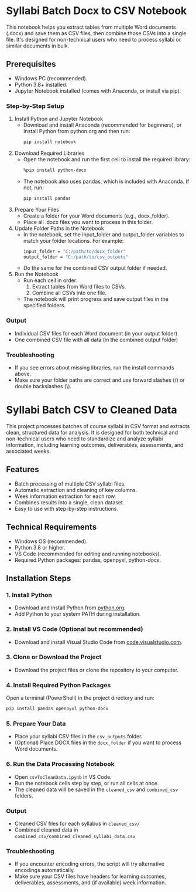 # Syllabi Batch Docx to CSV Notebook
This notebook helps you extract tables from multiple Word documents (.docx) and save them as CSV files, then combine those CSVs into a single file. It's designed for non-technical users who need to process syllabi or similar documents in bulk.

## Prerequisites
* Windows PC (recommended).
* Python 3.8+ installed.
* Jupyter Notebook installed (comes with Anaconda, or install via pip).

### Step-by-Step Setup
1. Install Python and Jupyter Notebook
   * Download and install Anaconda (recommended for beginners), or
     Install Python from python.org and then run:
     ```bash
     pip install notebook
2. Download Required Libraries
   * Open the notebook and run the first cell to install the required library:
     ```bash
     %pip install python-docx
   * The notebook also uses pandas, which is included with Anaconda. If not, run:
     ```bash
     pip install pandas
3. Prepare Your Files
   * Create a folder for your Word documents (e.g., docx_folder).
   * Place all .docx files you want to process in this folder.
4. Update Folder Paths in the Notebook
   * In the notebook, set the input_folder and output_folder variables to match your folder locations. For example:
     ```bash
     input_folder = "C:/path/to/docx_folder"
     output_folder = "C:/path/to/csv_outputs"
   * Do the same for the combined CSV output folder if needed.
5. Run the Notebook
   * Run each cell in order:
     1. Extract tables from Word files to CSVs.
     2. Combine all CSVs into one file.
   * The notebook will print progress and save output files in the specified folders.
### Output
* Individual CSV files for each Word document (in your output folder)
* One combined CSV file with all data (in the combined output folder)
### Troubleshooting
* If you see errors about missing libraries, run the install commands above.
* Make sure your folder paths are correct and use forward slashes (/) or double backslashes (\\).

# Syllabi Batch CSV to Cleaned Data
This project processes batches of course syllabi in CSV format and extracts clean, structured data for analysis. It is designed for both technical and non-technical users who need to standardize and analyze syllabi information, including learning outcomes, deliverables, assessments, and associated weeks.

## Features
- Batch processing of multiple CSV syllabi files.
- Automatic extraction and cleaning of key columns.
- Week information extraction for each row.
- Combines results into a single, clean dataset.
- Easy to use with step-by-step instructions.

## Technical Requirements
- Windows OS (recommended).
- Python 3.8 or higher.
- VS Code (recommended for editing and running notebooks).
- Required Python packages: pandas, openpyxl, python-docx.

## Installation Steps

### 1. Install Python
- Download and install Python from [python.org](https://www.python.org/downloads/).
- Add Python to your system PATH during installation.

### 2. Install VS Code (Optional but recommended)
- Download and install Visual Studio Code from [code.visualstudio.com](https://code.visualstudio.com/).

### 3. Clone or Download the Project
- Download the project files or clone the repository to your computer.

### 4. Install Required Python Packages
Open a terminal (PowerShell) in the project directory and run:
```powershell
pip install pandas openpyxl python-docx
```

### 5. Prepare Your Data
- Place your syllabi CSV files in the `csv_outputs` folder.
- (Optional) Place DOCX files in the `docx_folder` if you want to process Word documents.

### 6. Run the Data Processing Notebook
- Open `csvToCleanData.ipynb` in VS Code.
- Run the notebook cells step by step, or run all cells at once.
- The cleaned data will be saved in the `cleaned_csv` and `combined_csv` folders.

### Output
- Cleaned CSV files for each syllabus in `cleaned_csv/`
- Combined cleaned data in `combined_csv/combined_cleaned_syllabi_data.csv`

### Troubleshooting
- If you encounter encoding errors, the script will try alternative encodings automatically.
- Make sure your CSV files have headers for learning outcomes, deliverables, assessments, and (if available) week information.
